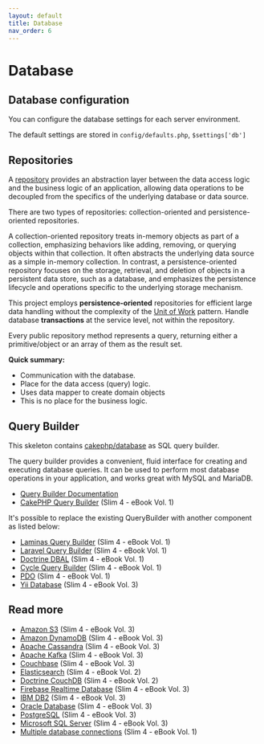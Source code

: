 ```yaml
---
layout: default
title: Database
nav_order: 6
---
```


# Database

## Database configuration

You can configure the database settings for each server environment.

The default settings are stored in `config/defaults.php`, `$settings['db']` 


## Repositories

A [repository](https://designpatternsphp.readthedocs.io/More/Repository/README.html) 
provides an abstraction layer between the data access logic and the business logic 
of an application, allowing data operations to be decoupled from the specifics 
of the underlying database or data source.

There are two types of repositories: collection-oriented and persistence-oriented repositories.

A collection-oriented repository treats in-memory objects as part of a collection, 
emphasizing behaviors like adding, removing, or querying objects within that collection. 
It often abstracts the underlying data source as a simple in-memory collection. 
In contrast, a persistence-oriented repository focuses on the storage, retrieval, 
and deletion of objects in a persistent data store, such as a database, 
and emphasizes the persistence lifecycle and operations specific to the 
underlying storage mechanism.

This project employs **persistence-oriented** repositories for efficient 
large data handling  without the complexity of the [Unit of Work](https://en.wikipedia.org/wiki/Unit_of_work) pattern.
Handle database **transactions** at the service level, not within the repository.

Every public repository method represents a query, 
returning either a primitive/object or an array 
of them as the result set.

**Quick summary:**

* Communication with the database.
* Place for the data access (query) logic.
* Uses data mapper to create domain objects
* This is no place for the business logic.

## Query Builder

This skeleton contains [cakephp/database](https://github.com/cakephp/database) as SQL query builder.

The query builder provides a convenient, fluid interface for creating and executing database queries. It can be used to perform most database operations in your application, and works great with MySQL and MariaDB.

* [Query Builder Documentation](https://book.cakephp.org/4/en/orm/query-builder.html)
* [CakePHP Query Builder](https://ko-fi.com/s/5f182b4b22) (Slim 4 - eBook Vol. 1)

It's possible to replace the existing QueryBuilder with another component as listed below:

* [Laminas Query Builder](https://ko-fi.com/s/5f182b4b22) (Slim 4 - eBook Vol. 1)
* [Laravel Query Builder](https://ko-fi.com/s/5f182b4b22) (Slim 4 - eBook Vol. 1)
* [Doctrine DBAL](https://ko-fi.com/s/5f182b4b22) (Slim 4 - eBook Vol. 1)
* [Cycle Query Builder](https://ko-fi.com/s/5f182b4b22) (Slim 4 - eBook Vol. 1)
* [PDO](https://ko-fi.com/s/5f182b4b22) (Slim 4 - eBook Vol. 1)
* [Yii Database](https://ko-fi.com/s/3698cf30f3) (Slim 4 - eBook Vol. 3)

## Read more

* [Amazon S3](https://ko-fi.com/s/3698cf30f3) (Slim 4 - eBook Vol. 3)
* [Amazon DynamoDB](https://ko-fi.com/s/3698cf30f3) (Slim 4 - eBook Vol. 3)
* [Apache Cassandra](https://ko-fi.com/s/3698cf30f3) (Slim 4 - eBook Vol. 3)
* [Apache Kafka](https://ko-fi.com/s/3698cf30f3) (Slim 4 - eBook Vol. 3)
* [Couchbase](https://ko-fi.com/s/3698cf30f3) (Slim 4 - eBook Vol. 3)
* [Elasticsearch](https://ko-fi.com/s/e592c10b5f) (Slim 4 - eBook Vol. 2)
* [Doctrine CouchDB](https://ko-fi.com/s/e592c10b5f) (Slim 4 - eBook Vol. 2)
* [Firebase Realtime Database](https://ko-fi.com/s/3698cf30f3) (Slim 4 - eBook Vol. 3)
* [IBM DB2](https://ko-fi.com/s/3698cf30f3) (Slim 4 - eBook Vol. 3)
* [Oracle Database](https://ko-fi.com/s/3698cf30f3) (Slim 4 - eBook Vol. 3)
* [PostgreSQL](https://ko-fi.com/s/3698cf30f3) (Slim 4 - eBook Vol. 3)
* [Microsoft SQL Server](https://ko-fi.com/s/3698cf30f3) (Slim 4 - eBook Vol. 3)
* [Multiple database connections](https://ko-fi.com/s/5f182b4b22) (Slim 4 - eBook Vol. 1)

